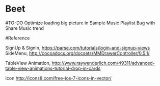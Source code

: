 Beet
========

#TO-DO
Optimize loading big picture in Sample Music
Playlist Bug with Share
Music trend




#Reference

SignUp & SignIn, https://parse.com/tutorials/login-and-signup-views
SideMenu, http://cocoadocs.org/docsets/MMDrawerController/0.5.1/

TableView Animation, http://www.raywenderlich.com/49311/advanced-table-view-animations-tutorial-drop-in-cards

Icon
http://icons8.com/free-ios-7-icons-in-vector/